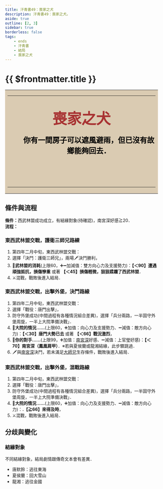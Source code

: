 ```yaml
---
title: 汗青書49：喪家之犬
description: 汗青書49：喪家之犬。
aside: true
outline: [2, 3]
sidebar: true
borderless: false
tags:
    - ends
    - 汗青書
    - 結局
    - 喪家之犬
---
```


# {{ $frontmatter.title }}

<table style="text-align:center;">
    <tr>
        <td WIDTH=565 BGCOLOR="#dacbb2">
            <hr><br>
            <font size="7" color="#a83232"><strong>&emsp;&emsp;喪家之犬&emsp;&emsp;</strong></font>
            <br>
            <br>
            <font size="5" color="000000">
            <strong>
            &emsp;&emsp;你有一間房子可以遮風避雨，但已沒有故<br>
            &emsp;&emsp;鄉能夠回去．<br>
            <br>
            <br>
            <br>
            </strong>
            </font>
            <hr>
        </td>
    </tr>
</table>

## 條件與流程

<b>條件：</b>西武林盟成功成立，有結緣對象(待確認)，南宮深好感≧20．<br>
<b>流程：</b><br>

### 東西武林盟交戰，護衛三師兄路練

1. 第四年二月中旬，東西武林盟交戰：
2. 選擇「決鬥：護衛三師兄」，兩場🗡️決鬥勝利，
3. 🎲**武林盟的消耗**(上限60，➕➖加減值：雙方向心力及支援勢力)：**【＜90】遭遇頑強抵抗，損傷慘重** 或著 **【＜45】損傷輕微，狠狠蹂躪了西武林盟**．
4. ⚔️混戰，戰敗後進入結局．

### 東西武林盟交戰，出擊外堡，決鬥路線

1. 第四年二月中旬，東西武林盟交戰：
2. 選擇「戰役：唐門出擊」，
3. 防守外堡成功(中間過程有各種情況組合差異)，選擇「兵分兩路，一半固守外堡周旋，一半上大院準備決戰」．
4. 🎲**大院的情況......**(上限60，➕加值：向心力及支援勢力、➖減值：敵方向心力)：**【＜30】唐門大勢已去** 或著 **【＜66】戰況激烈**，
5. 🎲**你的對手......**(上限99，➕加值：[南宮深](/people/characters/special102)好感、➖減值：<Girl4Icon>上官瑩</Girl4Icon>好感)：**【＜70】南宮深（鳳凰肩甲）**．※若與<Girl5Icon>夏侯蘭</Girl5Icon>或<Girl8Icon>龍湘</Girl8Icon>結緣，此步驟跳過．
6. 🗡️與[南宮深](/people/characters/special102)決鬥，若未滿足[大師兄](/people/characters/brother1)生存條件，戰敗後進入結局．

### 東西武林盟交戰，出擊外堡，混戰路線

1. 第四年二月中旬，東西武林盟交戰：
2. 選擇「戰役：唐門出擊」，
3. 防守外堡成功(中間過程有各種情況組合差異)，選擇「兵分兩路，一半固守外堡周旋，一半上大院準備決戰」．
4. 🎲**大院的情況......**(上限60，➕加值：向心力及支援勢力、➖減值：敵方向心力)：**.【≧66】來得及時**，
5. ⚔️混戰，戰敗後進入結局．

## 分歧與變化
### 結緣對象
不同結緣對象，結局劇情跟傳奇文本會有差異．
+ <Girl0Icon>唐默鈴</Girl0Icon>：逃往東海
+ <Girl5Icon>夏侯蘭</Girl5Icon>：回大雪山
+ <Girl8Icon>龍湘</Girl8Icon>：逃往金國
